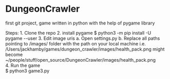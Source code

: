 # DungeonCrawler
first git project, game written in python with the help of pygame library

Steps: 
      1. Clone the repo
      2. install pygame 
           $ python3 -m pip install -U pygame --user
      3. Edit image uris
            a. Open settings.py 
            b. Replace all paths pointing to /images/ folder 
               with the path on your local machine
           i.e. /Users/jackhamby/games/dungeon_crawler/images/health_pack.png
                might become
                ~/people/stuff/open_source/DungeonCrawler/images/health_pack.png                 
     4. Run the game  
        $ python3 game3.py
               
